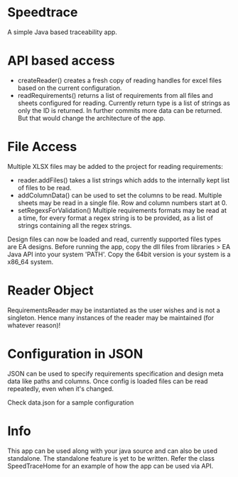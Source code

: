 # Speedtrace
A simple Java based traceability app.

# API based access
- createReader() creates a fresh copy of reading handles for excel files based on the current configuration.
- readRequirements() returns a list of requirements from all files and sheets configured for reading. Currently return type is a list of strings as only the ID is returned. In further commits more data can be returned. But that would change the architecture of the app.

# File Access
Multiple XLSX files may be added to the project for reading requirements:
- reader.addFiles() takes a list strings which adds to the internally kept list of files to be read.
- addColumnData() can be used to set the columns to be read. Multiple sheets may be read in a single file. Row and column numbers start at 0.
- setRegexsForValidation() Multiple requirements formats may be read at a time, for every format a regex string is to be provided, as a list of strings containing all the regex strings.

Design files can now be loaded and read, currently supported files types are EA designs. Before running the app, copy the dll files from libraries > EA Java API into your system 'PATH'. Copy the 64bit version is your system is a x86_64 system.

# Reader Object
RequirementsReader may be instantiated as the user wishes and is not a singleton. Hence many instances of the reader may be maintained (for whatever reason)!

# Configuration in JSON
JSON can be used to specify requirements specification and design meta data like paths and columns.
Once config is loaded files can be read repeatedly, even when it's changed. 

Check data.json for a sample configuration

# Info
This app can be used along with your java source and can also be used standalone. The standalone feature is yet to be written.
Refer the class SpeedTraceHome for an example of how the app can be used via API.
